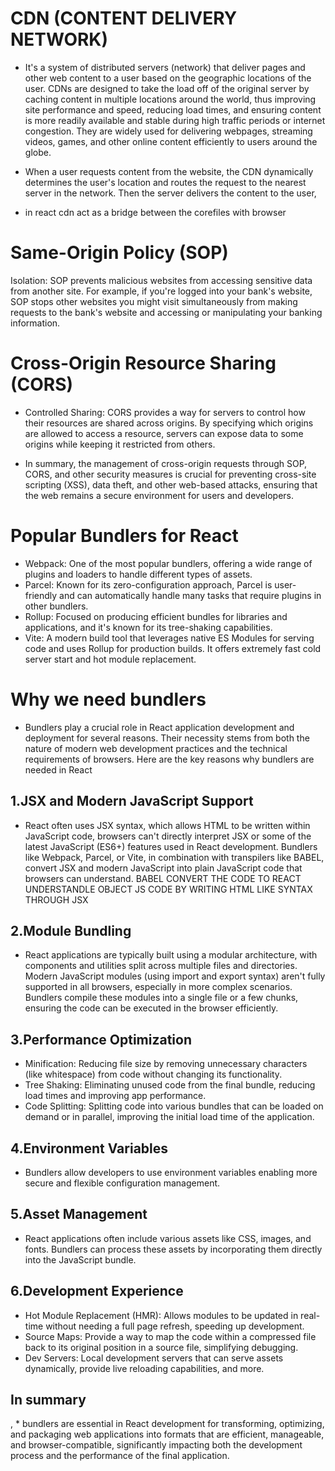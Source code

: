 # CDN (CONTENT DELIVERY NETWORK) 
* It's a system of distributed servers (network) that deliver pages and other web content to a user based on the geographic locations of the user. CDNs are designed to take the load off of the original server by caching content in multiple locations around the world, thus improving site performance and speed, reducing load times, and ensuring content is more readily available and stable during high traffic periods or internet congestion. They are widely used for delivering webpages, streaming videos, games, and other online content efficiently to users around the globe.

* When a user requests content from the website, the CDN dynamically determines the user's location and routes the request to the nearest server in the network. Then the server delivers the content to the user,

* in react cdn act as a bridge between the corefiles with browser



 # Same-Origin Policy (SOP)
Isolation: SOP prevents malicious websites from accessing sensitive data from another site. For example, if you're logged into your bank's website, SOP stops other websites you might visit simultaneously from making requests to the bank's website and accessing or manipulating your banking information.

# Cross-Origin Resource Sharing (CORS)
* Controlled Sharing: CORS provides a way for servers to control how their resources are shared across origins. By specifying which origins are allowed to access a resource, servers can expose data to some origins while keeping it restricted from others.

* In summary, the management of cross-origin requests through SOP, CORS, and other security measures is crucial for preventing cross-site scripting (XSS), data theft, and other web-based attacks, ensuring that the web remains a secure environment for users and developers.

# Popular Bundlers for React
* Webpack: One of the most popular bundlers, offering a wide range of plugins and loaders to handle different types of assets.
* Parcel: Known for its zero-configuration approach, Parcel is user-friendly and can automatically handle many tasks that require plugins in other bundlers.
* Rollup: Focused on producing efficient bundles for libraries and applications, and it's known for its tree-shaking capabilities.
* Vite: A modern build tool that leverages native ES Modules for serving code and uses Rollup for production builds. It offers extremely fast cold server start and hot module replacement.

# Why we need bundlers
* Bundlers play a crucial role in React application development and deployment for several reasons. Their necessity stems from both the nature of modern web development practices and the technical requirements of browsers. Here are the key reasons why bundlers are needed in React

## 1.JSX and Modern JavaScript Support
* React often uses JSX syntax, which allows HTML to be written within JavaScript code, browsers can't directly interpret JSX or some of the latest JavaScript (ES6+) features used in React development. Bundlers like Webpack, Parcel, or Vite, in combination with transpilers like BABEL, convert JSX and modern JavaScript into plain JavaScript code that browsers can understand.
BABEL CONVERT THE CODE TO REACT UNDERSTANDLE OBJECT JS CODE BY WRITING HTML LIKE SYNTAX THROUGH JSX

## 2.Module Bundling
 * React applications are typically built using a modular architecture, with components and utilities split across multiple files and directories. Modern JavaScript modules (using import and export syntax) aren't fully supported in all browsers, especially in more complex scenarios. Bundlers compile these modules into a single file or a few chunks, ensuring the code can be executed in the browser efficiently.

## 3.Performance Optimization
 * Minification: Reducing file size by removing unnecessary characters (like whitespace) from code without changing its functionality.
* Tree Shaking: Eliminating unused code from the final bundle, reducing load times and improving app performance.
* Code Splitting: Splitting code into various bundles that can be loaded on demand or in parallel, improving the initial load time of the application.

## 4.Environment Variables
* Bundlers allow developers to use environment variables  enabling more secure and flexible configuration management.

## 5.Asset Management
* React applications often include various assets like CSS, images, and fonts. Bundlers can process these assets by incorporating them directly into the JavaScript bundle.

##  6.Development Experience
* Hot Module Replacement (HMR): Allows modules to be updated in real-time without needing a full page refresh, speeding up development.
* Source Maps: Provide a way to map the code within a compressed file back to its original position in a source file, simplifying debugging.
* Dev Servers: Local development servers that can serve assets dynamically, provide live reloading capabilities, and more.

<h2>In summary</h2>,
* bundlers are essential in React development for transforming, optimizing, and packaging web applications into formats that are efficient, manageable, and browser-compatible, significantly impacting both the development process and the performance of the final application.